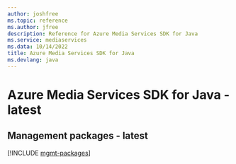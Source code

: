 ```yaml
---
author: joshfree
ms.topic: reference
ms.author: jfree
description: Reference for Azure Media Services SDK for Java
ms.service: mediaservices
ms.data: 10/14/2022
title: Azure Media Services SDK for Java
ms.devlang: java
---
```

# Azure Media Services SDK for Java - latest

## Management packages - latest
[!INCLUDE [mgmt-packages](media-services-mgmt-index.md)]